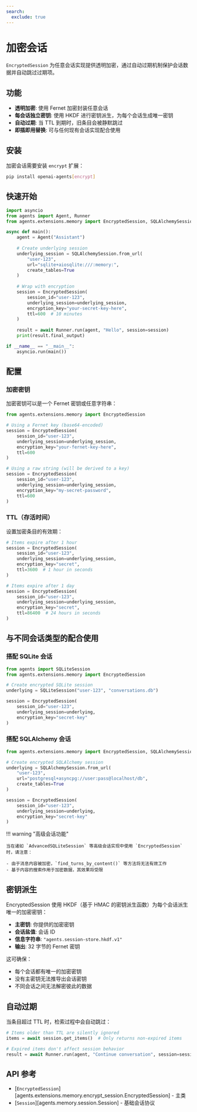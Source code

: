 ```yaml
---
search:
  exclude: true
---
```

# 加密会话

`EncryptedSession` 为任意会话实现提供透明加密，通过自动过期机制保护会话数据并自动跳过过期项。

## 功能

- **透明加密**: 使用 Fernet 加密封装任意会话
- **每会话独立密钥**: 使用 HKDF 进行密钥派生，为每个会话生成唯一密钥
- **自动过期**: 当 TTL 到期时，旧条目会被静默跳过
- **即插即用替换**: 可与任何现有会话实现配合使用

## 安装

加密会话需要安装 `encrypt` 扩展：

```bash
pip install openai-agents[encrypt]
```

## 快速开始

```python
import asyncio
from agents import Agent, Runner
from agents.extensions.memory import EncryptedSession, SQLAlchemySession

async def main():
    agent = Agent("Assistant")
    
    # Create underlying session
    underlying_session = SQLAlchemySession.from_url(
        "user-123",
        url="sqlite+aiosqlite:///:memory:",
        create_tables=True
    )
    
    # Wrap with encryption
    session = EncryptedSession(
        session_id="user-123",
        underlying_session=underlying_session,
        encryption_key="your-secret-key-here",
        ttl=600  # 10 minutes
    )
    
    result = await Runner.run(agent, "Hello", session=session)
    print(result.final_output)

if __name__ == "__main__":
    asyncio.run(main())
```

## 配置

### 加密密钥

加密密钥可以是一个 Fernet 密钥或任意字符串：

```python
from agents.extensions.memory import EncryptedSession

# Using a Fernet key (base64-encoded)
session = EncryptedSession(
    session_id="user-123",
    underlying_session=underlying_session,
    encryption_key="your-fernet-key-here",
    ttl=600
)

# Using a raw string (will be derived to a key)
session = EncryptedSession(
    session_id="user-123", 
    underlying_session=underlying_session,
    encryption_key="my-secret-password",
    ttl=600
)
```

### TTL（存活时间）

设置加密条目的有效期：

```python
# Items expire after 1 hour
session = EncryptedSession(
    session_id="user-123",
    underlying_session=underlying_session,
    encryption_key="secret",
    ttl=3600  # 1 hour in seconds
)

# Items expire after 1 day
session = EncryptedSession(
    session_id="user-123",
    underlying_session=underlying_session,
    encryption_key="secret", 
    ttl=86400  # 24 hours in seconds
)
```

## 与不同会话类型的配合使用

### 搭配 SQLite 会话

```python
from agents import SQLiteSession
from agents.extensions.memory import EncryptedSession

# Create encrypted SQLite session
underlying = SQLiteSession("user-123", "conversations.db")

session = EncryptedSession(
    session_id="user-123",
    underlying_session=underlying,
    encryption_key="secret-key"
)
```

### 搭配 SQLAlchemy 会话

```python
from agents.extensions.memory import EncryptedSession, SQLAlchemySession

# Create encrypted SQLAlchemy session
underlying = SQLAlchemySession.from_url(
    "user-123",
    url="postgresql+asyncpg://user:pass@localhost/db",
    create_tables=True
)

session = EncryptedSession(
    session_id="user-123",
    underlying_session=underlying,
    encryption_key="secret-key"
)
```

!!! warning "高级会话功能"

    当在诸如 `AdvancedSQLiteSession` 等高级会话实现中使用 `EncryptedSession` 时，请注意：

    - 由于消息内容被加密，`find_turns_by_content()` 等方法将无法有效工作
    - 基于内容的搜索作用于加密数据，其效果将受限



## 密钥派生

EncryptedSession 使用 HKDF（基于 HMAC 的密钥派生函数）为每个会话派生唯一的加密密钥：

- **主密钥**: 你提供的加密密钥
- **会话盐值**: 会话 ID
- **信息字符串**: `"agents.session-store.hkdf.v1"`
- **输出**: 32 字节的 Fernet 密钥

这可确保：
- 每个会话都有唯一的加密密钥
- 没有主密钥无法推导出会话密钥
- 不同会话之间无法解密彼此的数据

## 自动过期

当条目超过 TTL 时，检索过程中会自动跳过：

```python
# Items older than TTL are silently ignored
items = await session.get_items()  # Only returns non-expired items

# Expired items don't affect session behavior
result = await Runner.run(agent, "Continue conversation", session=session)
```

## API 参考

- [`EncryptedSession`][agents.extensions.memory.encrypt_session.EncryptedSession] - 主类
- [`Session`][agents.memory.session.Session] - 基础会话协议